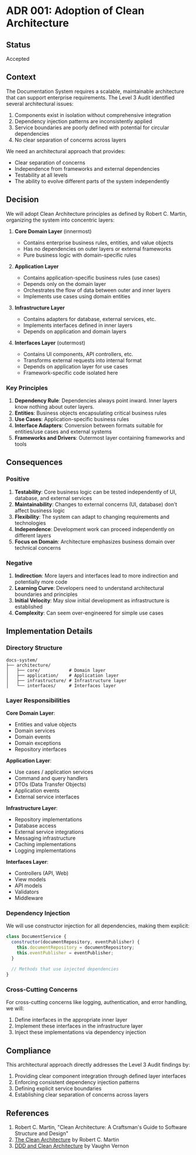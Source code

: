 # ADR 001: Adoption of Clean Architecture

## Status

Accepted

## Context

The Documentation System requires a scalable, maintainable architecture that can support enterprise requirements. The Level 3 Audit identified several architectural issues:

1. Components exist in isolation without comprehensive integration
2. Dependency injection patterns are inconsistently applied
3. Service boundaries are poorly defined with potential for circular dependencies
4. No clear separation of concerns across layers

We need an architectural approach that provides:
- Clear separation of concerns
- Independence from frameworks and external dependencies
- Testability at all levels
- The ability to evolve different parts of the system independently

## Decision

We will adopt Clean Architecture principles as defined by Robert C. Martin, organizing the system into concentric layers:

1. **Core Domain Layer** (innermost)
   - Contains enterprise business rules, entities, and value objects
   - Has no dependencies on outer layers or external frameworks
   - Pure business logic with domain-specific rules

2. **Application Layer**
   - Contains application-specific business rules (use cases)
   - Depends only on the domain layer
   - Orchestrates the flow of data between outer and inner layers
   - Implements use cases using domain entities

3. **Infrastructure Layer**
   - Contains adapters for database, external services, etc.
   - Implements interfaces defined in inner layers
   - Depends on application and domain layers

4. **Interfaces Layer** (outermost)
   - Contains UI components, API controllers, etc.
   - Transforms external requests into internal format
   - Depends on application layer for use cases
   - Framework-specific code isolated here

### Key Principles

1. **Dependency Rule**: Dependencies always point inward. Inner layers know nothing about outer layers.
2. **Entities**: Business objects encapsulating critical business rules
3. **Use Cases**: Application-specific business rules
4. **Interface Adapters**: Conversion between formats suitable for entities/use cases and external systems
5. **Frameworks and Drivers**: Outermost layer containing frameworks and tools

## Consequences

### Positive

1. **Testability**: Core business logic can be tested independently of UI, database, and external services
2. **Maintainability**: Changes to external concerns (UI, database) don't affect business logic
3. **Flexibility**: The system can adapt to changing requirements and technologies
4. **Independence**: Development work can proceed independently on different layers
5. **Focus on Domain**: Architecture emphasizes business domain over technical concerns

### Negative

1. **Indirection**: More layers and interfaces lead to more indirection and potentially more code
2. **Learning Curve**: Developers need to understand architectural boundaries and principles
3. **Initial Velocity**: May slow initial development as infrastructure is established
4. **Complexity**: Can seem over-engineered for simple use cases

## Implementation Details

### Directory Structure

```
docs-system/
├── architecture/
│   ├── core/           # Domain layer
│   ├── application/    # Application layer
│   ├── infrastructure/ # Infrastructure layer
│   └── interfaces/     # Interfaces layer
```

### Layer Responsibilities

**Core Domain Layer**:
- Entities and value objects
- Domain services
- Domain events
- Domain exceptions
- Repository interfaces

**Application Layer**:
- Use cases / application services
- Command and query handlers
- DTOs (Data Transfer Objects)
- Application events
- External service interfaces

**Infrastructure Layer**:
- Repository implementations
- Database access
- External service integrations
- Messaging infrastructure
- Caching implementations
- Logging implementations

**Interfaces Layer**:
- Controllers (API, Web)
- View models
- API models
- Validators
- Middleware

### Dependency Injection

We will use constructor injection for all dependencies, making them explicit:

```javascript
class DocumentService {
  constructor(documentRepository, eventPublisher) {
    this.documentRepository = documentRepository;
    this.eventPublisher = eventPublisher;
  }
  
  // Methods that use injected dependencies
}
```

### Cross-Cutting Concerns

For cross-cutting concerns like logging, authentication, and error handling, we will:
1. Define interfaces in the appropriate inner layer
2. Implement these interfaces in the infrastructure layer
3. Inject these implementations via dependency injection

## Compliance

This architectural approach directly addresses the Level 3 Audit findings by:
1. Providing clear component integration through defined layer interfaces
2. Enforcing consistent dependency injection patterns
3. Defining explicit service boundaries
4. Establishing clear separation of concerns across layers

## References

1. Robert C. Martin, "Clean Architecture: A Craftsman's Guide to Software Structure and Design"
2. [The Clean Architecture](https://blog.cleancoder.com/uncle-bob/2012/08/13/the-clean-architecture.html) by Robert C. Martin
3. [DDD and Clean Architecture](https://www.youtube.com/watch?v=LDRxo6wDIE0) by Vaughn Vernon